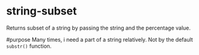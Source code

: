 # string-subset
Returns subset of a string by passing the string and the percentage value.

#purpose
Many times, i need a part of a string relatively. Not by the default `substr()`
function. 
